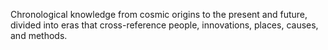 Chronological knowledge from cosmic origins to the present and future, divided into eras that cross-reference people, innovations, places, causes, and methods.
